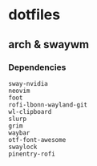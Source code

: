 # dotfiles
## arch & swaywm

### Dependencies
```
sway-nvidia
neovim
foot
rofi-lbonn-wayland-git
wl-clipboard
slurp
grim
waybar
otf-font-awesome
swaylock
pinentry-rofi
```
